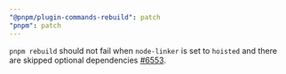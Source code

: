```yaml
---
"@pnpm/plugin-commands-rebuild": patch
"pnpm": patch
---
```


`pnpm rebuild` should not fail when `node-linker` is set to `hoisted` and there are skipped optional dependencies [#6553](https://github.com/pnpm/pnpm/pull/6553).
